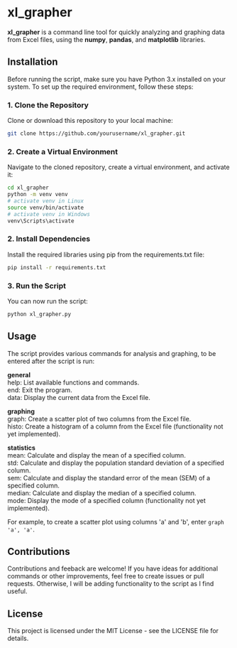 # xl_grapher

**xl_grapher** is a command line tool for quickly analyzing and graphing data from Excel files, using the **numpy**, **pandas**, and **matplotlib** libraries.

## Installation

Before running the script, make sure you have Python 3.x installed on your system. To set up the required environment, follow these steps:

### 1. Clone the Repository

Clone or download this repository to your local machine:

```bash
git clone https://github.com/yourusername/xl_grapher.git
```

### 2. Create a Virtual Environment

Navigate to the cloned repository, create a virtual environment, and activate it:

```bash
cd xl_grapher
python -m venv venv
# activate venv in Linux
source venv/bin/activate
# activate venv in Windows
venv\Scripts\activate
```

### 2. Install Dependencies

Install the required libraries using pip from the requirements.txt file:

```bash
pip install -r requirements.txt
```

### 3. Run the Script

You can now run the script:

```bash
python xl_grapher.py
```

## Usage

The script provides various commands for analysis and graphing, to be entered after the script is run:

**general**  
help: List available functions and commands.  
end: Exit the program.  
data: Display the current data from the Excel file.  

**graphing**  
graph: Create a scatter plot of two columns from the Excel file.  
histo: Create a histogram of a column from the Excel file (functionality not yet implemented).  

**statistics**  
mean: Calculate and display the mean of a specified column.  
std: Calculate and display the population standard deviation of a specified column.  
sem: Calculate and display the standard error of the mean (SEM) of a specified column.  
median: Calculate and display the median of a specified column.  
mode: Display the mode of a specified column (functionality not yet implemented).  

For example, to create a scatter plot using columns 'a' and 'b', enter `graph 'a', 'a'`.  

## Contributions

Contributions and feeback are welcome! If you have ideas for additional commands or other improvements, feel free to create issues or pull requests. Otherwise, I will be adding functionality to the script as I find useful.

## License

This project is licensed under the MIT License - see the LICENSE file for details.
